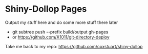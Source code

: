 # Shiny-Dollop Pages
Output my stuff here and do some more stuff there later
* git subtree push --prefix build/output gh-pages
* or https://github.com/X1011/git-directory-deploy

Take me back to my repo:
https://github.com/coxstuart/shiny-dollop
